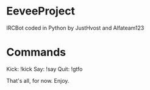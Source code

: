 EeveeProject
============

IRCBot coded in Python by JustHvost and Alfateam123


Commands
============

Kick: !kick <username>
Say: !say <blablabla>
Quit: !gtfo


That's all, for now.
Enjoy.

